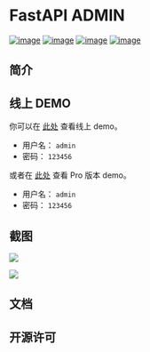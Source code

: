 # FastAPI ADMIN

[![image](https://img.shields.io/pypi/v/fastapi-admin.svg?style=flat)](https://pypi.python.org/pypi/fastapi-admin)
[![image](https://img.shields.io/github/license/fastapi-admin/fastapi-admin)](https://github.com/fastapi-admin/fastapi-admin)
[![image](https://github.com/fastapi-admin/fastapi-admin/workflows/gh-pages/badge.svg)](https://github.com/fastapi-admin/fastapi-admin/actions?query=workflow:gh-pages)
[![image](https://github.com/fastapi-admin/fastapi-admin/workflows/pypi/badge.svg)](https://github.com/fastapi-admin/fastapi-admin/actions?query=workflow:pypi)

## 简介

## 线上 DEMO

你可以在 [此处](https://fastapi-admin.long2ice.cn/admin/login) 查看线上 demo。

- 用户名： `admin`
- 密码： `123456`

或者在 [此处](https://fastapi-admin-pro.long2ice.cn/admin/login) 查看 Pro 版本 demo。

- 用户名： `admin`
- 密码： `123456`

## 截图

![](https://raw.githubusercontent.com/fastapi-admin/fastapi-admin/dev/images/login.png)

![](https://raw.githubusercontent.com/fastapi-admin/fastapi-admin/dev/images/dashboard.png)

## 文档

## 开源许可
